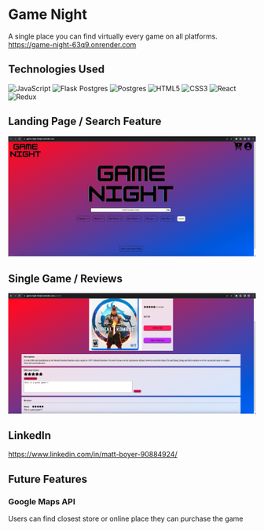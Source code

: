 # Game Night

A single place you can find virtually every game on all platforms.
https://game-night-63q9.onrender.com

## Technologies Used
![JavaScript](https://img.shields.io/badge/javascript-%23323330.svg?style=for-the-badge&logo=javascript&logoColor=%23F7DF1E) ![Flask](https://img.shields.io/badge/flask-%23000.svg?style=for-the-badge&logo=flask&logoColor=white) Postgres	![Postgres](https://img.shields.io/badge/postgres-%23316192.svg?style=for-the-badge&logo=postgresql&logoColor=white) 	![HTML5](https://img.shields.io/badge/html5-%23E34F26.svg?style=for-the-badge&logo=html5&logoColor=white) ![CSS3](https://img.shields.io/badge/css3-%231572B6.svg?style=for-the-badge&logo=css3&logoColor=white) ![React](https://img.shields.io/badge/react-%2320232a.svg?style=for-the-badge&logo=react&logoColor=%2361DAFB) ![Redux](https://img.shields.io/badge/redux-%23593d88.svg?style=for-the-badge&logo=redux&logoColor=white)

## Landing Page / Search Feature

![landingpagescrenshot](/images/Screenshot1.png)


## Single Game / Reviews 

![landingpagescrenshot](/images/Screenshot2.png)

## LinkedIn

https://www.linkedin.com/in/matt-boyer-90884924/

## Future Features

### Google Maps API

Users can find closest store or online place they can purchase the game
